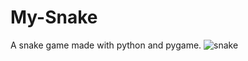 # My-Snake
A snake game made with python and pygame.
![snake](https://user-images.githubusercontent.com/45993451/223159257-d975bee8-7e57-4ad3-8eda-7ea7d3b603cf.PNG)
